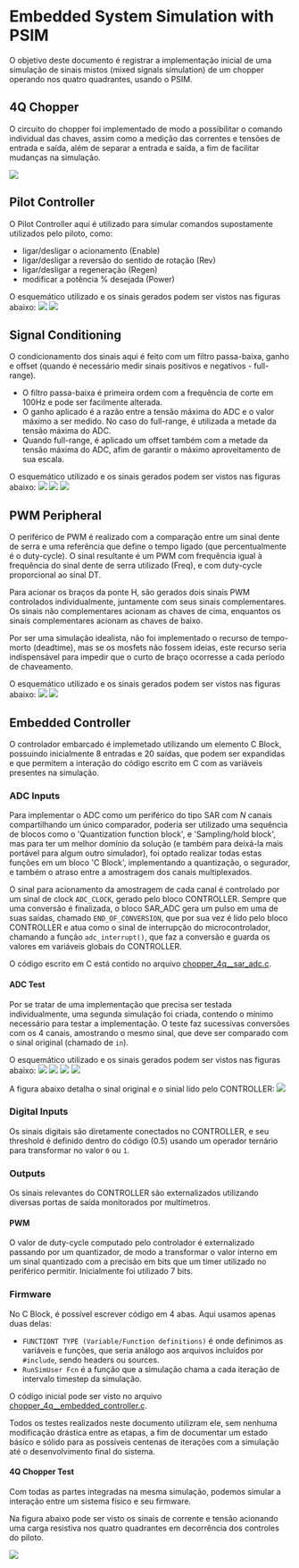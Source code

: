 # Embedded System Simulation with PSIM

O objetivo deste documento é registrar a implementação inicial de uma simulação
de sinais mistos (mixed signals simulation) de um chopper operando nos quatro
quadrantes, usando o PSIM.

## 4Q Chopper

O circuito do chopper foi implementado de modo a possibilitar o comando
individual das chaves, assim como a medição das correntes e tensões de entrada e
saída, além de separar a entrada e saída, a fim de facilitar mudanças na
simulação.

![](imgs/4q_chopper_sch.png)

## Pilot Controller

O Pilot Controller aqui é utilizado para simular comandos supostamente
utilizados pelo piloto, como:
- ligar/desligar o acionamento (Enable)
- ligar/desligar a reversão do sentido de rotação (Rev)
- ligar/desligar a regeneração (Regen)
- modificar a potência % desejada (Power)

O esquemático utilizado e os sinais gerados podem ser vistos nas figuras abaixo:
![](imgs/pilot_controller_sch.png)
![](imgs/pilot_controller_signals.png)

## Signal Conditioning

O condicionamento dos sinais aqui é feito com um filtro passa-baixa, ganho e
offset (quando é necessário medir sinais positivos e negativos - full-range).

- O filtro passa-baixa é primeira ordem com a frequência de corte em 100Hz e
  pode ser facilmente alterada.
- O ganho aplicado é a razão entre a tensão máxima do ADC e o valor máximo a ser
  medido. No caso do full-range, é utilizada a metade da tensão máxima do ADC.
- Quando full-range, é aplicado um offset também com a metade da tensão máxima
  do ADC, afim de garantir o máximo aproveitamento de sua escala.

O esquemático utilizado e os sinais gerados podem ser vistos nas figuras abaixo:
![](imgs/signal_conditioning_sch.png)
![](imgs/signal_conditioning_signals.png)
![](imgs/signal_conditioning_signals_adc.png)

## PWM Peripheral

O periférico de PWM é realizado com a comparação entre um sinal dente de serra
e uma referência que define o tempo ligado (que percentualmente é o duty-cycle).
O sinal resultante é um PWM com frequência igual à frequência do sinal dente de
serra utilizado (Freq), e com duty-cycle proporcional ao sinal DT.

Para acionar os braços da ponte H, são gerados dois sinais PWM controlados
individualmente, juntamente com seus sinais complementares. Os sinais
não complementares acionam as chaves de cima, enquantos os sinais complementares
acionam as chaves de baixo.

Por ser uma simulação idealista, não foi implementado o recurso de tempo-morto
(deadtime), mas se os mosfets não fossem ideias, este recurso seria
indispensável para impedir que o curto de braço ocorresse a cada período de
chaveamento.

O esquemático utilizado e os sinais gerados podem ser vistos nas figuras abaixo:
![](imgs/signal_conditioning_sch.png)
![](imgs/signal_conditioning_signals.png)

## Embedded Controller

O controlador embarcado é implemetado utilizando um elemento C Block, possuindo
inicialmente 8 entradas e 20 saídas, que podem ser expandidas e que permitem a
interação do código escrito em C com as variáveis presentes na simulação.

### ADC Inputs

Para implementar o ADC como um periférico do tipo SAR com *N* canais
compartilhando um único comparador, poderia ser utilizado uma sequência de
blocos como o 'Quantization function block', e 'Sampling/hold block', mas para
ter um melhor domínio da solução (e também para deixá-la mais portável para
algum outro simulador), foi optado realizar todas estas funções em um bloco
'C Block', implementando a quantização, o segurador, e também o atraso entre
a amostragem dos canais multiplexados.

O sinal para acionamento da amostragem de cada canal é controlado por um sinal
de clock `ADC_CLOCK`, gerado pelo bloco CONTROLLER. Sempre que uma conversão é
finalizada, o bloco SAR_ADC gera um pulso em uma de suas saídas, chamado 
`END_OF_CONVERSION`, que por sua vez é lido pelo bloco CONTROLLER e atua como
o sinal de interrupção do microcontrolador, chamando a função `adc_interrupt()`,
que faz a conversão e guarda os valores em variáveis globais do CONTROLLER.

O código escrito em C está contido no arquivo [chopper_4q__sar_adc.c](chopper_4q__sar_adc.c).

#### ADC Test

Por se tratar de uma implementação que precisa ser testada individualmente, uma
segunda simulação foi criada, contendo o mínimo necessário para testar a
implementação. O teste faz sucessivas conversões com os 4 canais, amostrando o
mesmo sinal, que deve ser comparado com o sinal original (chamado de `in`).

O esquemático utilizado e os sinais gerados podem ser vistos nas figuras abaixo:
![](imgs/adc_ut_sch.png)
![](imgs/adc_ut_clock.png)
![](imgs/adc_ut_conversion.png)
![](imgs/adc_ut_sampling_frequency.png)

A figura abaixo detalha o sinal original e o sinial lido pelo CONTROLLER:
![](imgs/adc_signals.png)

### Digital Inputs

Os sinais digitais são diretamente conectados no CONTROLLER, e seu threshold é
definido dentro do código (0.5) usando um operador ternário para transformar
no valor `0` ou `1`.

### Outputs

Os sinais relevantes do CONTROLLER são externalizados utilizando diversas portas
de saída monitorados por multímetros.

#### PWM

O valor de duty-cycle computado pelo controlador é externalizado passando por um
quantizador, de modo a transformar o valor interno em um sinal quantizado com a
precisão em bits que um timer utilizado no periférico permitir. Inicialmente foi
utilizado 7 bits.

### Firmware

No C Block, é possível escrever código em 4 abas. Aqui usamos apenas duas delas:
- `FUNCTIONT TYPE (Variable/Function definitions)` é onde definimos as variáveis
e funções, que seria análogo aos arquivos incluídos por `#include`, sendo
headers ou sources.
- `RunSimUser Fcn` é a função que a simulação chama a cada iteração de intervalo
timestep da simulação.

O código inicial pode ser visto no arquivo [chopper_4q__embedded_controller.c](chopper_4q__embedded_controller.c).

Todos os testes realizados neste documento utilizram ele, sem nenhuma
modificação drástica entre as etapas, a fim de documentar um estado básico e 
sólido para as possíveis centenas de iterações com a simulação até o
desenvolvimento final do sistema.

#### 4Q Chopper Test

Com todas as partes integradas na mesma simulação, podemos simular a interação
entre um sistema físico e seu firmware.

Na figura abaixo pode ser visto os sinais de corrente e tensão acionando uma 
carga resistiva nos quatro quadrantes em decorrência dos controles do piloto.

![](imgs/chopper_signals.png)


